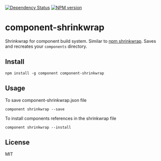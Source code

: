 [![Dependency Status](https://gemnasium.com/code42day/component-shrinkwrap.png)](https://gemnasium.com/code42day/component-shrinkwrap)
[![NPM version](https://badge.fury.io/js/component-shrinkwrap.png)](http://badge.fury.io/js/component-shrinkwrap)
# component-shrinkwrap


Shrinkwrap for component build system. Similar to [npm shrinkwrap][].
Saves and recreates your `components` directory.


## Install

    npm install -g component component-shrinkwrap

## Usage

To save component-shrinkwrap.json file

    component shrinkwrap --save


To install components references in the shrinkwrap file

    component shrinkwrap --install


## License

MIT

[npm shrinkwrap]: https://npmjs.org/doc/shrinkwrap.html
